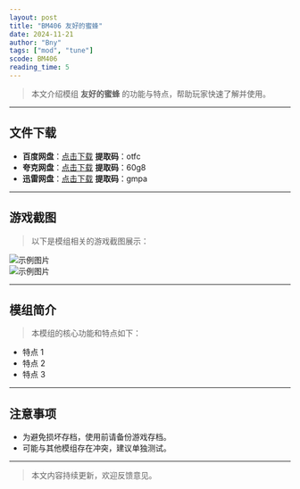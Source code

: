 ```yaml
---
layout: post
title: "BM406 友好的蜜蜂"
date: 2024-11-21
author: "Bny"
tags: ["mod", "tune"]
scode: BM406
reading_time: 5
---
```


> 本文介绍模组 **友好的蜜蜂** 的功能与特点，帮助玩家快速了解并使用。

---





## 文件下载
- **百度网盘**：[点击下载](https://pan.baidu.com/s/1PV179EREDQIrKgph2oDW7Q?pwd=otfc)  **提取码**：otfc  
- **夸克网盘**：[点击下载](https://pan.quark.cn/s/26913f9523f0?pwd=60g8)  **提取码**：60g8  
- **迅雷网盘**：[点击下载](https://pan.xunlei.com/s/VOCCbYczBY43ql3KgWuwRFK9A1?pwd=gmpa)  **提取码**：gmpa  

---

## 游戏截图
> 以下是模组相关的游戏截图展示：

![示例图片](https://example.com/screenshot1.jpg)  
![示例图片](https://example.com/screenshot2.jpg)

---

## 模组简介
> 本模组的核心功能和特点如下：
- 特点 1
- 特点 2
- 特点 3

---

## 注意事项
- 为避免损坏存档，使用前请备份游戏存档。
- 可能与其他模组存在冲突，建议单独测试。

---

> 本文内容持续更新，欢迎反馈意见。
